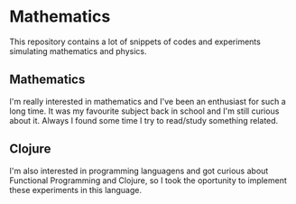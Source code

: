 # Mathematics

This repository contains a lot of snippets of codes and experiments simulating mathematics and physics.

## Mathematics
I'm really interested in mathematics and I've been an enthusiast for such a long time. It was my favourite subject back in school and I'm still curious about it. Always I found some time I try to read/study something related.

## Clojure
I'm also interested in programming languagens and got curious about Functional Programming and Clojure, so I took the oportunity to implement these experiments in this language.
